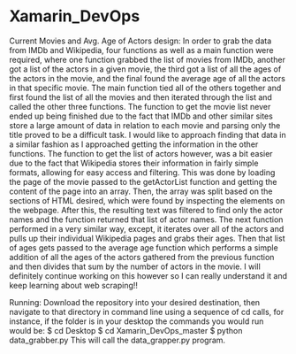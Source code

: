 Xamarin_DevOps
==============
Current Movies and Avg. Age of Actors design:
  In order to grab the data from IMDb and Wikipedia, four functions as well as a main function were required, 
  where one function grabbed the list of movies from IMDb, another got a list of the actors in a given movie, the third 
  got a list of all the ages of the actors in the movie, and the final found the average age of all the actors in that 
  specific movie.  The main function tied all of the others together and first found the list of all the movies and then 
  iterated through the list and called the other three functions.  The function to get the movie list never ended up being
  finished due to the fact that IMDb and other similar sites store a large amount of data in relation to each movie and 
  parsing only the title proved to be a difficult task.  I would like to approach finding that data in a similar fashion as
  I approached getting the information in the other functions. The function to get the list of actors however, was a bit easier
  due to the fact that Wikipedia stores their information in fairly simple formats, allowing for easy access and filtering.
  This was done by loading the page of the movie passed to the getActorList function and getting the content of the page
  into an array.  Then, the array was split based on the sections of HTML desired, which were found by inspecting the 
  elements on the webpage.  After this, the resulting text was filtered to find only the actor names and the function 
  returned that list of actor names.  The next function performed in a very similar way, except, it iterates over all 
  of the actors and pulls up their individual Wikipedia pages and grabs their ages.  Then that list of ages gets passed 
  to the average age function which performs a simple addition of all the ages of the actors gathered from the previous
  function and then divides that sum by the number of actors in the movie.  I will definitely continue working on this
  however so I can really understand it and keep learning about web scraping!!
  
Running:
  Download the repository into your desired destination, then navigate to that directory in command line using a sequence of
  cd calls, for instance, if the folder is in your desktop the commands you would run would be:
  $ cd Desktop
  $ cd Xamarin_DevOps_master
  $ python data_grabber.py
  This will call the data_grapper.py program.
